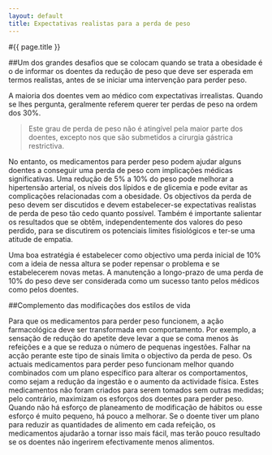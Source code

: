 ```yaml
---
layout: default
title: Expectativas realistas para a perda de peso
---
```


#{{ page.title }}

##Um dos grandes desafios que se colocam quando se trata a obesidade é o de informar os doentes da redução de peso que deve ser esperada em termos realistas, antes de se iniciar uma intervenção para perder peso.

A maioria dos doentes vem ao médico com expectativas irrealistas. Quando se lhes pergunta, geralmente referem querer ter perdas de peso na ordem dos 30%.

> Este grau de perda de peso não é atingível pela maior parte dos doentes, excepto nos que são submetidos a cirurgia gástrica restrictiva.

No entanto, os medicamentos para perder peso podem ajudar alguns doentes a conseguir uma perda de peso com implicações médicas significativas. Uma redução de 5% a 10% do peso pode melhorar a hipertensão arterial, os níveis dos lípidos e de glicemia e pode evitar as complicações relacionadas com a obesidade. Os objectivos da perda de peso devem ser discutidos e devem estabelecer-se expectativas realistas de perda de peso tão cedo quanto possível. Também é importante salientar os resultados que se obtêm, independentemente dos valores do peso perdido, para se discutirem os potenciais limites fisiológicos e ter-se uma atitude de empatia.

Uma boa estratégia é estabelecer como objectivo uma perda inicial de 10% com a ideia de nessa altura se poder repensar o problema e se estabelecerem novas metas. A manutenção a longo-prazo de uma perda de 10% do peso deve ser considerada como um sucesso tanto pelos médicos como pelos doentes.

##Complemento das modificações dos estilos de vida

Para que os medicamentos para perder peso funcionem, a ação farmacológica deve ser transformada em comportamento. Por exemplo, a sensação de redução do apetite deve levar a que se coma menos às refeições e a que se reduza o número de pequenas ingestões. Falhar na acção perante este tipo de sinais limita o objectivo da perda de peso.
Os actuais medicamentos para perder peso funcionam melhor quando combinados com um plano específico para alterar os comportamentos, como sejam a redução da ingestão e o aumento da actividade física. Estes medicamentos não foram criados para serem tomados sem outras medidas; pelo contrário, maximizam os esforços dos doentes para perder peso. Quando não há esforço de planeamento de modificação de hábitos ou esse esforço é muito pequeno, há pouco a melhorar. Se o doente tiver um plano para reduzir as quantidades de alimento em cada refeição, os medicamentos ajudarão a tornar isso mais fácil, mas terão pouco resultado se os doentes não ingerirem efectivamente menos alimentos.